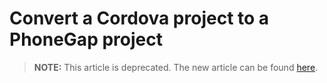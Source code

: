 <properties
   pageTitle="Convert a Cordova project to a PhoneGap project | Cordova"
   description="description"
   services="na"
   documentationCenter=""
   authors="kirupa"
   tags=""/>
<tags
   ms.service="na"
   ms.devlang="javascript"
   ms.topic="article"
   ms.tgt_pltfrm="mobile-multiple"
   ms.workload="na"
   ms.date="09/11/2015"
   ms.author="kirupa"/>

# Convert a Cordova project to a PhoneGap project

> **NOTE:** This article is deprecated. The new article can be found [here](/articles/develop-apps/convert_cordova_phonegap.md).
